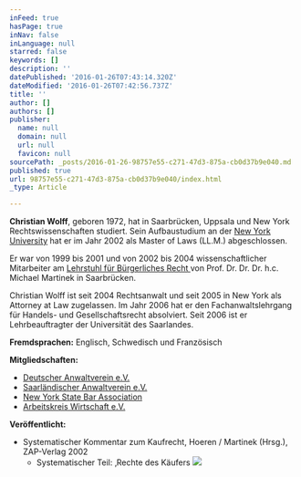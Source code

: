 ```yaml
---
inFeed: true
hasPage: true
inNav: false
inLanguage: null
starred: false
keywords: []
description: ''
datePublished: '2016-01-26T07:43:14.320Z'
dateModified: '2016-01-26T07:42:56.737Z'
title: ''
author: []
authors: []
publisher:
  name: null
  domain: null
  url: null
  favicon: null
sourcePath: _posts/2016-01-26-98757e55-c271-47d3-875a-cb0d37b9e040.md
published: true
url: 98757e55-c271-47d3-875a-cb0d37b9e040/index.html
_type: Article

---
```

**Christian Wolff**, geboren 1972, hat in Saarbrücken, Uppsala und New York Rechtswissenschaften studiert. Sein Aufbaustudium an der [New York University][0] hat er im Jahr 2002 als Master of Laws (LL.M.) abgeschlossen.

Er war von 1999 bis 2001 und von 2002 bis 2004 wissenschaftlicher Mitarbeiter am [Lehrstuhl für Bürgerliches Recht ][1] von Prof. Dr. Dr. Dr. h.c. Michael Martinek in Saarbrücken.

Christian Wolff ist seit 2004 Rechtsanwalt und seit 2005 in New York 
als Attorney at Law zugelassen. Im Jahr 2006 hat er den 
Fachanwaltslehrgang für Handels- und Gesellschaftsrecht absolviert. Seit
2006 ist er Lehrbeauftragter der Universität des Saarlandes.

**Fremdsprachen:** Englisch, Schwedisch und Französisch

**Mitgliedschaften:**

* [Deutscher Anwaltverein e.V.][2]
* [Saarländischer Anwaltverein e.V.][3]
* [New York State Bar Association][4]
* [Arbeitskreis Wirtschaft e.V.][5]

**Veröffentlicht:**

* Systematischer Kommentar zum Kaufrecht, Hoeren / Martinek (Hrsg.), ZAP-Verlag 2002
  * Systematischer Teil: ‚Rechte des Käufers
![](https://the-grid-user-content.s3-us-west-2.amazonaws.com/6100569b-4fe0-499d-b90c-68ae85c63a4d.jpg)

[0]: http://www.law.nyu.edu/
[1]: http://martinek.jura.uni-saarland.de/
[2]: http://www.anwaltverein.de/
[3]: http://www.saaranwalt.de/
[4]: http://www.nysba.org/
[5]: http://www.akw.org/